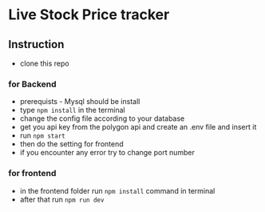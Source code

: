 # Live Stock Price tracker

## Instruction

- clone this repo

### for Backend

- prerequists - Mysql should be install
- type `npm install` in the terminal
- change the config file according to your database
- get you api key from the polygon api and create an .env file and insert it
- run `npm start`
- then do the setting for frontend
- if you encounter any error try to change port number

### for frontend

- in the frontend folder run `npm install` command in terminal
- after that run `npm run dev`
